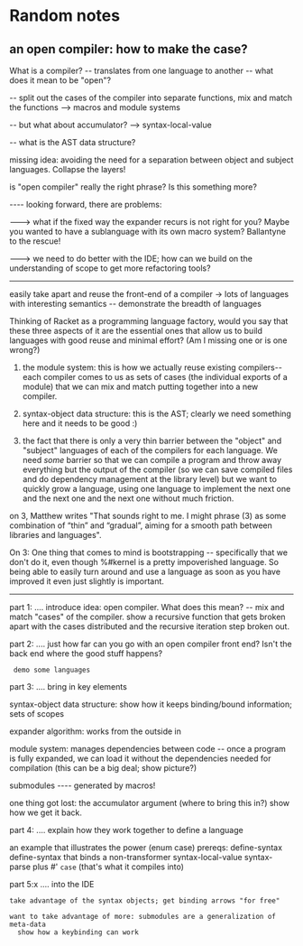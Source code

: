 # Random notes

## an open compiler: how to make the case?

What is a compiler?
  -- translates from one language to another
  -- what does it mean to be "open"?

  -- split out the cases of the compiler into separate functions,
     mix and match the functions
      --> macros and module systems

  -- but what about accumulator?
      --> syntax-local-value

  -- what is the AST data structure?

missing idea: avoiding the need for a separation between object and
subject languages. Collapse the layers!

is "open compiler" really the right phrase? Is this something more?

---- looking forward, there are problems:

  ---> what if the fixed way the expander recurs is not right for you?
       Maybe you wanted to have a sublanguage with its own macro
       system?  Ballantyne to the rescue!

  ---> we need to do better with the IDE; how can we build on the
       understanding of scope to get more refactoring tools?

-----------------------------

easily take apart and reuse the front-end of a compiler -> lots of languages with interesting semantics
  -- demonstrate the breadth of languages

Thinking of Racket as a programming language factory, would you say that these three aspects of it are the essential ones that allow us to build languages with good reuse and minimal effort? (Am I missing one or is one wrong?)

1) the module system: this is how we actually reuse existing compilers-- each compiler comes to us as sets of cases (the individual exports of a module) that we can mix and match putting together into a new compiler.

2) syntax-object data structure: this is the AST; clearly we need something here and it needs to be good :)

3) the fact that there is only a very thin barrier between the "object" and "subject" languages of each of the compilers for each language. We need _some_ barrier so that we can compile a program and throw away everything but the output of the compiler (so we can save compiled files and do dependency management at the library level) but we want to quickly grow a language, using one language to implement the next one and the next one and the next one without much friction.

on 3, Matthew writes "That sounds right to me. I might phrase (3) as some combination of “thin” and “gradual”, aiming for a smooth path between libraries and languages".

On 3: One thing that comes to mind is bootstrapping -- specifically that we don't do it, even though %#kernel is a pretty impoverished language. So being able to easily turn around and use a language as soon as you have improved it even just slightly is important.


-----------------------------

part 1:
.... introduce idea: open compiler. What does this mean?
  -- mix and match "cases" of the compiler.
     show a recursive function that gets broken apart with the
     cases distributed and the recursive iteration step broken out.

part 2:
.... just how far can you go with an open compiler front end? Isn't
     the back end where the good stuff happens?

     demo some languages

part 3:
.... bring in key elements

syntax-object data structure:
  show how it keeps binding/bound information; sets of scopes

expander algorithm:
  works from the outside in

module system:
  manages dependencies between code
   -- once a program is fully expanded, we can load it without the
      dependencies needed for compilation (this can be a big deal; show picture?)

  submodules ---- generated by macros!

one thing got lost: the accumulator argument (where to bring this in?)
  show how we get it back.

part 4:
.... explain how they work together to define a language

an example that illustrates the power (enum case)
prereqs: define-syntax
         define-syntax that binds a non-transformer
         syntax-local-value
         syntax-parse plus #'
         `case` (that's what it compiles into)


part 5:x
.... into the IDE

    take advantage of the syntax objects; get binding arrows "for free"

    want to take advantage of more: submodules are a generalization of meta-data
      show how a keybinding can work